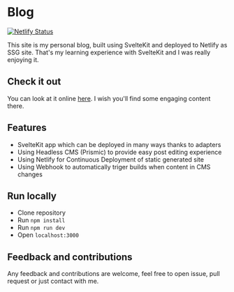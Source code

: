 # Blog

[![Netlify Status](https://api.netlify.com/api/v1/badges/c03ab1e7-311c-4214-b045-151d9870e3a6/deploy-status)](https://app.netlify.com/sites/pawel-blaszczyk-blog/deploys)

This site is my personal blog, built using SvelteKit and deployed to Netlify as SSG site. That's my learning experience with SvelteKit and I was really enjoying it.

## Check it out

You can look at it online [here](https://pawel-blaszczyk-blog.netlify.app/). I wish you'll find some engaging content there.

## Features

- SvelteKit app which can be deployed in many ways thanks to adapters
- Using Headless CMS (Prismic) to provide easy post editing experience
- Using Netlify for Continuous Deployment of static generated site
- Using Webhook to automatically triger builds when content in CMS changes

## Run locally

- Clone repository
- Run `npm install`
- Run `npm run dev`
- Open `localhost:3000`

## Feedback and contributions

Any feedback and contributions are welcome, feel free to open issue, pull request or just contact with me.
